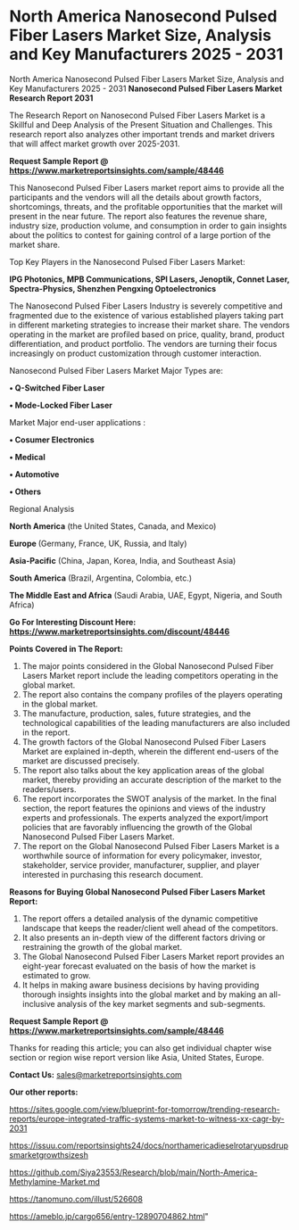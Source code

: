 # North America Nanosecond Pulsed Fiber Lasers Market Size, Analysis and Key Manufacturers 2025 - 2031
North America Nanosecond Pulsed Fiber Lasers Market Size, Analysis and Key Manufacturers 2025 - 2031
<strong>Nanosecond Pulsed Fiber Lasers Market Research Report 2031</strong>

The Research Report on Nanosecond Pulsed Fiber Lasers Market is a Skillful and Deep Analysis of the Present Situation and Challenges. This research report also analyzes other important trends and market drivers that will affect market growth over 2025-2031.

<strong>Request Sample Report @ <a href=https://www.marketreportsinsights.com/sample/48446>https://www.marketreportsinsights.com/sample/48446</a></strong>

This Nanosecond Pulsed Fiber Lasers market report aims to provide all the participants and the vendors will all the details about growth factors, shortcomings, threats, and the profitable opportunities that the market will present in the near future. The report also features the revenue share, industry size, production volume, and consumption in order to gain insights about the politics to contest for gaining control of a large portion of the market share.

Top Key Players in the Nanosecond Pulsed Fiber Lasers Market:

<strong>IPG Photonics, MPB Communications, SPI Lasers, Jenoptik, Connet Laser, Spectra-Physics, Shenzhen Pengxing Optoelectronics</strong>

The Nanosecond Pulsed Fiber Lasers Industry is severely competitive and fragmented due to the existence of various established players taking part in different marketing strategies to increase their market share. The vendors operating in the market are profiled based on price, quality, brand, product differentiation, and product portfolio. The vendors are turning their focus increasingly on product customization through customer interaction.

Nanosecond Pulsed Fiber Lasers Market Major Types are:

<strong>•  Q-Switched Fiber Laser

•  Mode-Locked Fiber Laser</strong>

Market Major end-user applications :

<strong>•  Cosumer Electronics

•  Medical

•  Automotive

•  Others</strong>

Regional Analysis

</u><strong><b>North America</b></strong> (the United States, Canada, and Mexico)

<strong><b>Europe </b></strong>(Germany, France, UK, Russia, and Italy)

<strong><b>Asia-Pacific</b></strong> (China, Japan, Korea, India, and Southeast Asia)

<strong><b>South America</b></strong> (Brazil, Argentina, Colombia, etc.)

<strong><b>The Middle East and Africa</b></strong> (Saudi Arabia, UAE, Egypt, Nigeria, and South Africa)

<strong>Go For Interesting Discount Here: <a href=https://www.marketreportsinsights.com/discount/48446>https://www.marketreportsinsights.com/discount/48446</a></strong>

<strong>Points Covered in The Report:</strong>
<ol>
  <li>The major points considered in the Global Nanosecond Pulsed Fiber Lasers Market report include the leading competitors operating in the global market.</li>
  <li>The report also contains the company profiles of the players operating in the global market.</li>
  <li>The manufacture, production, sales, future strategies, and the technological capabilities of the leading manufacturers are also included in the report.</li>
  <li>The growth factors of the Global Nanosecond Pulsed Fiber Lasers Market are explained in-depth, wherein the different end-users of the market are discussed precisely.</li>
  <li>The report also talks about the key application areas of the global market, thereby providing an accurate description of the market to the readers/users.</li>
  <li>The report incorporates the SWOT analysis of the market. In the final section, the report features the opinions and views of the industry experts and professionals. The experts analyzed the export/import policies that are favorably influencing the growth of the Global Nanosecond Pulsed Fiber Lasers Market.</li>
  <li>The report on the Global Nanosecond Pulsed Fiber Lasers Market is a worthwhile source of information for every policymaker, investor, stakeholder, service provider, manufacturer, supplier, and player interested in purchasing this research document.</li>
</ol>
<strong>Reasons for Buying Global Nanosecond Pulsed Fiber Lasers Market Report:</strong>

<ol>
  <li>The report offers a detailed analysis of the dynamic competitive landscape that keeps the reader/client well ahead of the competitors.</li>
  <li>It also presents an in-depth view of the different factors driving or restraining the growth of the global market.</li>
  <li>The Global Nanosecond Pulsed Fiber Lasers Market report provides an eight-year forecast evaluated on the basis of how the market is estimated to grow.</li>
  <li>It helps in making aware business decisions by having providing thorough insights insights into the global market and by making an all-inclusive analysis of the key market segments and sub-segments.</li>
</ol>
<strong>Request Sample Report @ <a href=https://www.marketreportsinsights.com/sample/48446>https://www.marketreportsinsights.com/sample/48446</a></strong>


Thanks for reading this article; you can also get individual chapter wise section or region wise report version like Asia, United States, Europe.

<strong>Contact Us:</strong>
sales@marketreportsinsights.com

<strong>Our other reports:</strong>

<a href=https://sites.google.com/view/blueprint-for-tomorrow/trending-research-reports/europe-integrated-traffic-systems-market-to-witness-xx-cagr-by-2031>https://sites.google.com/view/blueprint-for-tomorrow/trending-research-reports/europe-integrated-traffic-systems-market-to-witness-xx-cagr-by-2031</a>

<a href=https://issuu.com/reportsinsights24/docs/northamericadieselrotaryupsdrupsmarketgrowthsizesh>https://issuu.com/reportsinsights24/docs/northamericadieselrotaryupsdrupsmarketgrowthsizesh</a>

<a href=https://github.com/Siya23553/Research/blob/main/North-America-Methylamine-Market.md>https://github.com/Siya23553/Research/blob/main/North-America-Methylamine-Market.md</a>

<a href=https://tanomuno.com/illust/526608>https://tanomuno.com/illust/526608</a>

<a href=https://ameblo.jp/cargo656/entry-12890704862.html>https://ameblo.jp/cargo656/entry-12890704862.html</a>"
